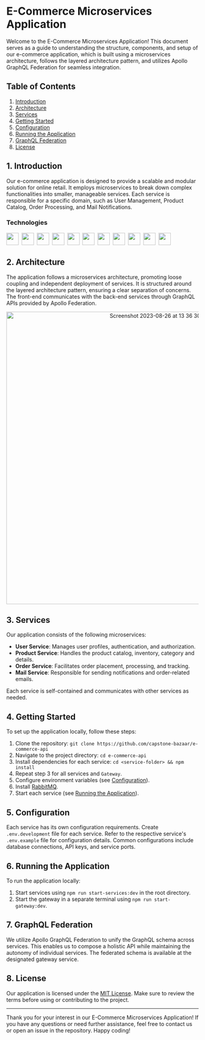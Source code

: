 # E-Commerce Microservices Application

Welcome to the E-Commerce Microservices Application! This document serves as a guide to understanding the structure, components, and setup of our e-commerce application, which is built using a microservices architecture, follows the layered architecture pattern, and utilizes Apollo GraphQL Federation for seamless integration.

## Table of Contents

1. [Introduction](#1-introduction)
2. [Architecture](#2-architecture)
3. [Services](#3-services)
4. [Getting Started](#4-getting-started)
5. [Configuration](#5-configuration)
6. [Running the Application](#6-running-the-application)
7. [GraphQL Federation](#7-graphql-federation)
8. [License](#8-license)

## 1. Introduction

Our e-commerce application is designed to provide a scalable and modular solution for online retail. It employs microservices to break down complex functionalities into smaller, manageable services. Each service is responsible for a specific domain, such as User Management, Product Catalog, Order Processing, and Mail Notifications.

### Technologies

<img height="32" width="32" src="https://cdn.simpleicons.org/typescript/3178C6" />&nbsp;
<img height="32" width="32" src="https://cdn.simpleicons.org/amazons3/569A31" />&nbsp;
<img height="32" width="32" src="https://cdn.simpleicons.org/apollographql/311C87" />&nbsp;
<img height="32" width="32" src="https://cdn.simpleicons.org/mailgun/F06B66" />&nbsp;
<img height="32" width="32" src="https://cdn.simpleicons.org/dotenv/ECD53F" />&nbsp;
<img height="32" width="32" src="https://cdn.simpleicons.org/express" />&nbsp;
<img height="32" width="32" src="https://cdn.simpleicons.org/mongodb/47A248" />&nbsp;
<img height="32" width="32" src="https://cdn.simpleicons.org/git/F05032" />&nbsp;
<img height="32" width="32" src="https://cdn.simpleicons.org/github" />&nbsp;
<img height="32" width="32" src="https://cdn.simpleicons.org/graphql/E10098" />&nbsp;
<img height="32" width="32" src="https://cdn.simpleicons.org/rabbitmq/FF6600" />&nbsp;

## 2. Architecture

The application follows a microservices architecture, promoting loose coupling and independent deployment of services. It is structured around the layered architecture pattern, ensuring a clear separation of concerns. The front-end communicates with the back-end services through GraphQL APIs provided by Apollo Federation.
<p align="center"><img width="764" alt="Screenshot 2023-08-26 at 13 36 30" src="https://github.com/capstone-bazaar/e-commerce-api/assets/20026295/5c413937-6e5e-4490-8317-70456ced12c7"></p>


## 3. Services

Our application consists of the following microservices:

- **User Service**: Manages user profiles, authentication, and authorization.
- **Product Service**: Handles the product catalog, inventory, category and details.
- **Order Service**: Facilitates order placement, processing, and tracking.
- **Mail Service**: Responsible for sending notifications and order-related emails.

Each service is self-contained and communicates with other services as needed.

## 4. Getting Started

To set up the application locally, follow these steps:

1. Clone the repository: `git clone https://github.com/capstone-bazaar/e-commerce-api`
2. Navigate to the project directory: `cd e-commerce-api`
3. Install dependencies for each service: `cd <service-folder> && npm install`
4. Repeat step 3 for all services and `Gateway`.
5. Configure environment variables (see [Configuration](#5-configuration)).
6. Install [RabbitMQ](https://www.rabbitmq.com/).
7. Start each service (see [Running the Application](#6-running-the-application)).

## 5. Configuration

Each service has its own configuration requirements. Create `.env.development` file for each service. Refer to the respective service's `.env.example` file for configuration details. Common configurations include database connections, API keys, and service ports.

## 6. Running the Application

To run the application locally:

1. Start services using `npm run start-services:dev` in the root directory.
2. Start the gateway in a separate terminal using `npm run start-gateway:dev`.

## 7. GraphQL Federation

We utilize Apollo GraphQL Federation to unify the GraphQL schema across services. This enables us to compose a holistic API while maintaining the autonomy of individual services. The federated schema is available at the designated gateway service.

## 8. License

Our application is licensed under the [MIT License](https://github.com/capstone-bazaar/e-commerce-api/blob/master/LICENSE). Make sure to review the terms before using or contributing to the project.

---

Thank you for your interest in our E-Commerce Microservices Application! If you have any questions or need further assistance, feel free to contact us or open an issue in the repository. Happy coding!
